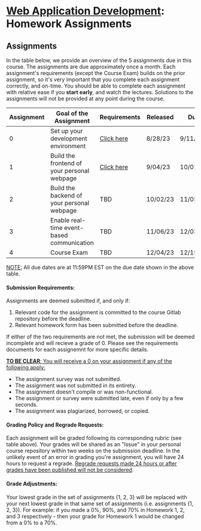 # [Web Application Development](https://gitlab.msu.edu/cse477-fall-2023/course-materials/): Homework Assignments



## Assignments

In the table below, we provide an overview of the 5 assignments due in this course. The assignments are due approximately once a month. Each assignment's requirements (except the Course Exam) builds on the prior assignment, so it's very important that you complete each assignment correctly, and on-time. You should be able to complete each assignment with relative ease if you **start early**, and  watch the lectures.  Solutions to the assignments will not be provided at any point during the course.

| Assignment | Goal of the Assignment                      | Requirements                                   | Released      | Due | Total Value | Rubric                                                       |
| ---------- | ------------------------------------------- | ---------------------------------------------- | -------- | -------- | ----------- | ------------------------------------------------------------ |
| 0          | Set up your development environment         | [Click here](../homework/Homework-0/README.md) | 8/28/23  | 9/11/23  | 5%          | [Click here](../homework/Homework-0/documentation/rubric.md) |
| 1          | Build the frontend of your personal webpage | [Click here](../homework/Homework-1/README.md) | 9/04/23  | 10/01/23 | 20%         | [Click here](../homework/Homework-1/documentation/rubric.md) |
| 2          | Build the backend of your personal webpage  | TBD                                            | 10/02/23 | 11/05/23 | 20%         | TBD                                                          |
| 3          | Enable real-time event-based communication  | TBD                                            | 11/06/23 | 12/03/23 | 20%         | TBD                                                          |
| 4          | Course Exam                                 | TBD                                            | 12/04/23 | 12/15/23 | 35%         | TBD                                                          |

<u>NOTE:</u> All due dates are at 11:59PM EST on the due date shown in the above table.



#### Submission Requirements:

Assignments are deemed submitted if, and only if:

1. Relevant code for the assignment is committed to the course Gitlab repository before the deadline.
2. Relevant homework form has been submitted before the deadline.

If either of the two requirements are not met, the submission will be deemed incomplete and will recieve a grade of 0. Please see the requirements documents for each assignemnt for more specific details.



<u>**TO BE CLEAR**: You will receive a 0 on your assignment if any of the following apply:</u> 

* The assignment survey was not submitted.
* The assignment was not submitted in its entirety.
* The assignment doesn't compile or was non-functional.
* The assignment or survey were submitted late, even if only by a few seconds. 
* The assignment was plagiarized, borrowed, or copied.



#### Grading Policy and Regrade Requests:

Each assignment will be graded following its corresponding rubric (see table above). Your grades will be shared as an "Issue" in your personal course repository within two weeks on the submission deadline. In the unlikely event of an error in grading you're assignment, you will have 24 hours to request a regrade. <u>Regrade requests made 24 hours or after grades have been published will not be considered</u>. 



#### Grade Adjustments:

Your lowest grade in the set of assignments {1, 2, 3} will be replaced with your next lowest grade in that same set of assignments (i.e. assignments {1, 2, 3}). For example: if you made a 0%, 90%, and 70% in Homework 1, 2, and 3 respectively - then your grade for Homework 1 would be changed from a 0% to a 70%.



